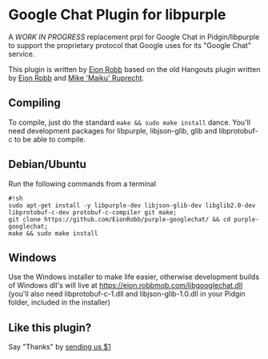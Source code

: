 # Google Chat Plugin for libpurple #

A *WORK IN PROGRESS* replacement prpl for Google Chat in Pidgin/libpurple to support the proprietary protocol that Google uses for its "Google Chat" service.

This plugin is written by [Eion Robb](https://github.com/EionRobb/) based on the old Hangouts plugin written by [Eion Robb](https://github.com/EionRobb/) and [Mike 'Maiku' Ruprecht](https://github.com/cmaiku).

## Compiling ##
To compile, just do the standard `make && sudo make install` dance.  You'll need development packages for libpurple, libjson-glib, glib and libprotobuf-c to be able to compile.

## Debian/Ubuntu ##
Run the following commands from a terminal

```
#!sh
sudo apt-get install -y libpurple-dev libjson-glib-dev libglib2.0-dev libprotobuf-c-dev protobuf-c-compiler git make;
git clone https://github.com/EionRobb/purple-googlechat/ && cd purple-googlechat;
make && sudo make install
```

## Windows ##
Use the Windows installer to make life easier, otherwise development builds of Windows dll's will live at https://eion.robbmob.com/libgooglechat.dll (you'll also need libprotobuf-c-1.dll and libjson-glib-1.0.dll in your Pidgin folder, included in the installer)

## Like this plugin? ##
Say "Thanks" by [sending us $1](https://www.paypal.com/cgi-bin/webscr?cmd=_s-xclick&hosted_button_id=PZMBF2QVF69GA)